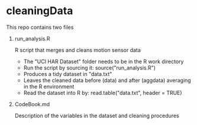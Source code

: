 cleaningData
============

This repo contains two files

 1. run_analysis.R
        
    R script that merges and cleans motion sensor data
        
      * The "UCI HAR Dataset" folder needs to be in the R work directory
      * Run the script by sourcing it: source("run_analysis.R")
      * Produces a tidy dataset in "data.txt"
      * Leaves the cleaned data before (data) and after (aggdata) averaging in the R environment
      * Read the dataset into R by: read.table("data.txt", header = TRUE)

 2. CodeBook.md
    
    Description of the variables in the dataset and cleaning procedures